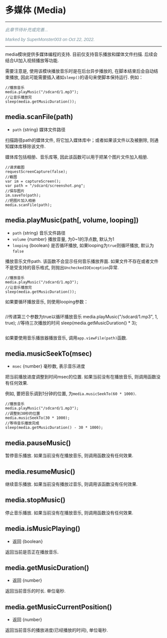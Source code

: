 # 多媒体 (Media)

---

<p style="font: italic 1em sans-serif; color: #78909C">此章节待补充或完善...</p>
<p style="font: italic 1em sans-serif; color: #78909C">Marked by SuperMonster003 on Oct 22, 2022.</p>

---

media模块提供多媒体编程的支持. 目前仅支持音乐播放和媒体文件扫描. 后续会结合UI加入视频播放等功能.

需要注意是, 使用该模块播放音乐时是在后台异步播放的, 在脚本结束后会自动结束播放, 因此可能需要插入诸如`sleep()`的语句来使脚本保持运行. 例如：

```
//播放音乐
media.playMusic("/sdcard/1.mp3");
//让音乐播放完
sleep(media.getMusicDuration());
```

## media.scanFile(path)

* `path` {string} 媒体文件路径

扫描路径path的媒体文件, 将它加入媒体库中；或者如果该文件以及被删除, 则通知媒体库移除该文件.

媒体库包括相册、音乐库等, 因此该函数可以用于把某个图片文件加入相册.

```
//请求截图
requestScreenCapture(false);
//截图
var im = captureScreen();
var path = "/sdcard/screenshot.png";
//保存图片
im.saveTo(path);
//把图片加入相册
media.scanFile(path);
```

## media.playMusic(path[, volume, looping])

* `path` {string} 音乐文件路径
* `volume` {number} 播放音量, 为0~1的浮点数, 默认为1
* `looping` {boolean} 是否循环播放, 如果looping为`true`则循环播放, 默认为`false`

播放音乐文件path. 该函数不会显示任何音乐播放界面. 如果文件不存在或者文件不是受支持的音乐格式, 则抛出`UncheckedIOException`异常.

```
//播放音乐
media.playMusic("/sdcard/1.mp3");
//让音乐播放完
sleep(media.getMusicDuration());
```

如果要循环播放音乐, 则使用looping参数：

```
```

//传递第三个参数为true以循环播放音乐
media.playMusic("/sdcard/1.mp3", 1, true);
//等待三次播放的时间
sleep(media.getMusicDuration() * 3);

```
```

如果要使用音乐播放器播放音乐, 调用`app.viewFile(path)`函数.

## media.musicSeekTo(msec)

* `msec` {number} 毫秒数, 表示音乐进度

把当前播放进度调整到时间msec的位置. 如果当前没有在播放音乐, 则调用函数没有任何效果.

例如, 要把音乐调到1分钟的位置, 为`media.musicSeekTo(60 * 1000)`.

```
//播放音乐
media.playMusic("/sdcard/1.mp3");
//调整到30秒的位置
media.musicSeekTo(30 * 1000);
//等待音乐播放完成
sleep(media.getMusicDuration() - 30 * 1000);
```

## media.pauseMusic()

暂停音乐播放. 如果当前没有在播放音乐, 则调用函数没有任何效果.

## media.resumeMusic()

继续音乐播放. 如果当前没有播放过音乐, 则调用该函数没有任何效果.

## media.stopMusic()

停止音乐播放. 如果当前没有在播放音乐, 则调用函数没有任何效果.

## media.isMusicPlaying()

* 返回 {boolean}

返回当前是否正在播放音乐.

## media.getMusicDuration()

* 返回 {number}

返回当前音乐的时长. 单位毫秒.

## media.getMusicCurrentPosition()

* 返回 {number}

返回当前音乐的播放进度(已经播放的时间), 单位毫秒.
